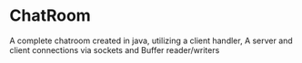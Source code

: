 # ChatRoom
A complete chatroom created in java, utilizing a client handler, A server and client connections via sockets and Buffer reader/writers
